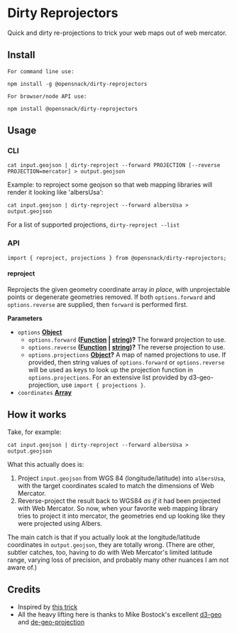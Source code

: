 # Dirty Reprojectors

Quick and dirty re-projections to trick your web maps out of web mercator.

## Install

    For command line use:

    npm install -g @opensnack/dirty-reprojectors

    For browser/node API use:

    npm install @opensnack/dirty-reprojectors

## Usage

### CLI

    cat input.geojson | dirty-reproject --forward PROJECTION [--reverse PROJECTION=mercator] > output.geojson

Example: to reproject some geojson so that web mapping libraries will render it
looking like 'albersUsa':

    cat input.geojson | dirty-reproject --forward albersUsa > output.geojson

For a list of supported projections, `dirty-reproject --list`


### API

`import { reproject, projections } from @opensnack/dirty-reprojectors;`

#### reproject

Reprojects the given geometry coordinate array _in place_, with
unprojectable points or degenerate geometries removed. If both
`options.forward` and `options.reverse` are supplied, then `forward` is
performed first.

**Parameters**

-   `options` **[Object](https://developer.mozilla.org/en-US/docs/Web/JavaScript/Reference/Global_Objects/Object)** 
    -   `options.forward` **([Function](https://developer.mozilla.org/en-US/docs/Web/JavaScript/Reference/Statements/function) \| [string](https://developer.mozilla.org/en-US/docs/Web/JavaScript/Reference/Global_Objects/String))?** The forward projection to use.
    -   `options.reverse` **([Function](https://developer.mozilla.org/en-US/docs/Web/JavaScript/Reference/Statements/function) \| [string](https://developer.mozilla.org/en-US/docs/Web/JavaScript/Reference/Global_Objects/String))?** The reverse projection to use.
    -   `options.projections` **[Object](https://developer.mozilla.org/en-US/docs/Web/JavaScript/Reference/Global_Objects/Object)?** A map of named projections to use.  If provided, then string values of `options.forward` or `options.reverse` will be used as keys to look up the projection function in `options.projections`.  For an extensive list provided by d3-geo-projection, use `import { projections }`.
-   `coordinates` **[Array](https://developer.mozilla.org/en-US/docs/Web/JavaScript/Reference/Global_Objects/Array)** 

## How it works

Take, for example:

    cat input.geojson | dirty-reproject --forward albersUsa > output.geojson

What this actually does is:

1. Project `input.geojson` from WGS 84 (longitude/latitude) into `albersUsa`, with the target coordinates scaled to match the dimensions of Web Mercator.
2. Reverse-project the result back to WGS84 _as if_ it had been projected with Web Mercator.  So now, when your favorite web mapping library tries to project it into mercator, the geometries end up looking like they were projected using Albers.

The main catch is that if you actually look at the longitude/latitude
coordinates in `output.geojson`, they are totally wrong.  (There are other,
subtler catches, too, having to do with Web Mercator's limited latitude range,
varying loss of precision, and probably many other nuances I am not aware of.)

## Credits

 - Inspired by [this trick](https://www.mapbox.com/blog/mapping-arctic-ice-polar-projection/)
 - All the heavy lifting here is thanks to Mike Bostock's excellent [d3-geo](https://github.com/d3/d3-geo) and [de-geo-projection](https://github.com/d3/d3-geo-projection)

